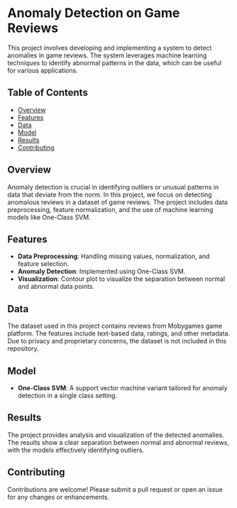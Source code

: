 # Anomaly Detection on Game Reviews

This project involves developing and implementing a system to detect anomalies in game reviews. The system leverages machine learning techniques to identify abnormal patterns in the data, which can be useful for various applications.

## Table of Contents
- [Overview](#overview)
- [Features](#features)
- [Data](#data)
- [Model](#model)
- [Results](#results)
- [Contributing](#contributing)

## Overview
Anomaly detection is crucial in identifying outliers or unusual patterns in data that deviate from the norm. In this project, we focus on detecting anomalous reviews in a dataset of game reviews. The project includes data preprocessing, feature normalization, and the use of machine learning models like One-Class SVM.

## Features
- **Data Preprocessing**: Handling missing values, normalization, and feature selection.
- **Anomaly Detection**: Implemented using One-Class SVM.
- **Visualization**: Contour plot to visualize the separation between normal and abnormal data points.

## Data
The dataset used in this project contains reviews from Mobygames game platform. The features include text-based data, ratings, and other metadata. Due to privacy and proprietary concerns, the dataset is not included in this repository.

## Model
- **One-Class SVM**: A support vector machine variant tailored for anomaly detection in a single class setting.

## Results
The project provides analysis and visualization of the detected anomalies. The results show a clear separation between normal and abnormal reviews, with the models effectively identifying outliers.

## Contributing
Contributions are welcome! Please submit a pull request or open an issue for any changes or enhancements.



